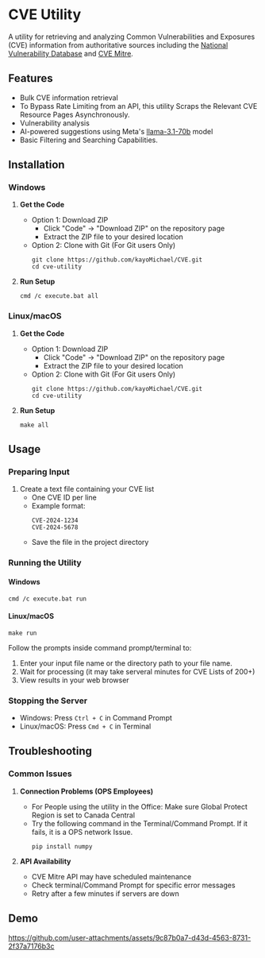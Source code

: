 # CVE Utility

A utility for retrieving and analyzing Common Vulnerabilities and Exposures (CVE) information from authoritative sources including the [National Vulnerability Database](https://nvd.nist.gov/) and [CVE Mitre](https://cve.mitre.org/).

## Features

- Bulk CVE information retrieval
- To Bypass Rate Limiting from an API, this utility Scraps the Relevant CVE Resource Pages Asynchronously.
- Vulnerability analysis
- AI-powered suggestions using Meta's [llama-3.1-70b](https://ai.meta.com/blog/meta-llama-3-1/) model
- Basic Filtering and Searching Capabilities.

## Installation

### Windows

1. **Get the Code**
   - Option 1: Download ZIP
     - Click "Code" → "Download ZIP" on the repository page
     - Extract the ZIP file to your desired location
   - Option 2: Clone with Git (For Git users Only)
     ```shell
     git clone https://github.com/kayoMichael/CVE.git
     cd cve-utility
     ```

2. **Run Setup**
   ```shell
   cmd /c execute.bat all
   ```

### Linux/macOS

1. **Get the Code**
   - Option 1: Download ZIP
     - Click "Code" → "Download ZIP" on the repository page
     - Extract the ZIP file to your desired location
   - Option 2: Clone with Git (For Git users Only)
     ```shell
     git clone https://github.com/kayoMichael/CVE.git
     cd cve-utility
     ```

2. **Run Setup**
   ```shell
   make all
   ```

## Usage

### Preparing Input

1. Create a text file containing your CVE list
   - One CVE ID per line
   - Example format:
     ```
     CVE-2024-1234
     CVE-2024-5678
     ```
   - Save the file in the project directory

### Running the Utility

#### Windows
```shell
cmd /c execute.bat run
```

#### Linux/macOS
```shell
make run
```

Follow the prompts inside command prompt/terminal to:
1. Enter your input file name or the directory path to your file name.
2. Wait for processing (it may take serveral minutes for CVE Lists of 200+)
3. View results in your web browser

### Stopping the Server
- Windows: Press `Ctrl + C` in Command Prompt
- Linux/macOS: Press `Cmd + C` in Terminal

## Troubleshooting

### Common Issues

1. **Connection Problems (OPS Employees)**
   - For People using the utility in the Office: Make sure Global Protect Region is set to Canada Central
   - Try the following command in the Terminal/Command Prompt. If it fails, it is a OPS network Issue.
     ```shell
     pip install numpy
     ```

2. **API Availability**
   - CVE Mitre API may have scheduled maintenance
   - Check terminal/Command Prompt for specific error messages
   - Retry after a few minutes if servers are down

## Demo
https://github.com/user-attachments/assets/9c87b0a7-d43d-4563-8731-2f37a7176b3c




